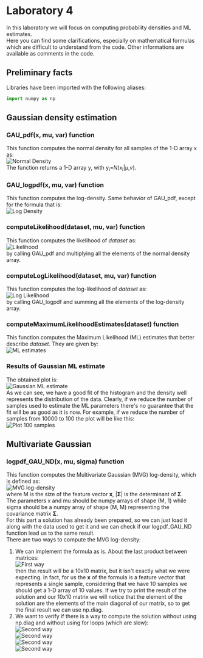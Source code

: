 # Laboratory 4
In this laboratory we will focus on computing probability densities and ML estimates.  
Here you can find some clarifications, especially on mathematical formulas which are difficult to understand from the code. Other informations are available as comments in the code.

## Preliminary facts
Libraries have been imported with the following aliases:

```Python
import numpy as np
```

## Gaussian density estimation

### GAU_pdf(x, mu, var) function
This function computes the normal density for all samples of the 1-D array x as:  
![Normal Density](images/normaldensity.jpg)  
The function returns a 1-D array y, with y<sub>i</sub>=_N_(x<sub>i</sub>|μ,_v_).

### GAU_logpdf(x, mu, var) function
This function computes the log-density. Same behavior of GAU_pdf, except for the formula that is:  
![Log Density](images/logdensity.jpg)  

### computeLikelihood(dataset, mu, var) function
This function computes the likelihood of _dataset_ as:  
![Likelihood](images/likelihood.jpg)  
by calling GAU_pdf and multiplying all the elements of the normal density array.

### computeLogLikelihood(dataset, mu, var) function
This function computes the log-likelihood of _dataset_ as:  
![Log Likelihood](images/loglikelihood.jpg)  
by calling GAU_logpdf and summing all the elements of the log-density array.

### computeMaximumLikelihoodEstimates(dataset) function
This function computes the Maximum Likelihood (ML) estimates that better describe _dataset_. They are given by:  
![ML estimates](images/MLestimates.jpg)  

### Results of Gaussian ML estimate
The obtained plot is:  
![Gaussian ML estimate](plot_images/gaussianMLestimate.png)  
As we can see, we have a good fit of the histogram and the density well represents the distribution of the data. Clearly, if we reduce the number of samples used to estimate the ML parameters there's no guarantee that the fit will be as good as it is now. For example, if we reduce the number of samples from 10000 to 100 the plot will be like this:  
![Plot 100 samples](plot_images/gaussianMLestimatewith100samples.png)  

## Multivariate Gaussian

### logpdf_GAU_ND(x, mu, sigma) function
This function computes the Multivariate Gaussian (MVG) log-density, which is defined as:  
![MVG log-density](images/MVGdensity.jpg)  
where M is the size of the feature vector **x**, |**Σ**| is the determinant of **Σ**.  
The parameters x and mu should be numpy arrays of shape (M, 1) while sigma should be a numpy array of shape (M, M) representing the covariance matrix **Σ**.  
For this part a solution has already been prepared, so we can just load it along with the data used to get it and we can check if our logpdf_GAU_ND function lead us to the same result.  
There are two ways to compute the MVG log-density:  
1. We can implement the formula as is. About the last product between matrices:  
![First way](images/1stway.jpg)  
then the result will be a 10x10 matrix, but it isn't exactly what we were expecting. In fact, for us the **x** of the formula is a feature vector that represents a single sample, considering that we have 10 samples we should get a 1-D array of 10 values. If we try to print the result of the solution and our 10x10 matrix we will notice that the element of the solution are the elements of the main diagonal of our matrix, so to get the final result we can use np.diag.  
2. We want to verify if there is a way to compute the solution without using np.diag and without using for loops (which are slow):  
![Second way](images/1.jpg)  
![Second way](images/2.jpg)  
![Second way](images/3.jpg)  
![Second way](images/4.jpg)  